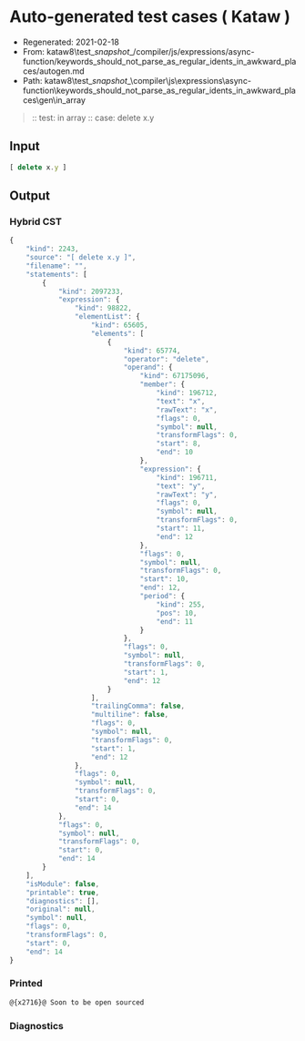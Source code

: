 # Auto-generated test cases ( Kataw )
- Regenerated: 2021-02-18
- From: kataw8\test\__snapshot__/compiler/js/expressions/async-function/keywords_should_not_parse_as_regular_idents_in_awkward_places/autogen.md
- Path: kataw8\test\__snapshot__\compiler\js\expressions\async-function\keywords_should_not_parse_as_regular_idents_in_awkward_places\gen\in_array
> :: test: in array
> :: case: delete x.y
## Input

`````js
[ delete x.y ]
`````

## Output

### Hybrid CST

```javascript
{
    "kind": 2243,
    "source": "[ delete x.y ]",
    "filename": "",
    "statements": [
        {
            "kind": 2097233,
            "expression": {
                "kind": 98822,
                "elementList": {
                    "kind": 65605,
                    "elements": [
                        {
                            "kind": 65774,
                            "operator": "delete",
                            "operand": {
                                "kind": 67175096,
                                "member": {
                                    "kind": 196712,
                                    "text": "x",
                                    "rawText": "x",
                                    "flags": 0,
                                    "symbol": null,
                                    "transformFlags": 0,
                                    "start": 8,
                                    "end": 10
                                },
                                "expression": {
                                    "kind": 196711,
                                    "text": "y",
                                    "rawText": "y",
                                    "flags": 0,
                                    "symbol": null,
                                    "transformFlags": 0,
                                    "start": 11,
                                    "end": 12
                                },
                                "flags": 0,
                                "symbol": null,
                                "transformFlags": 0,
                                "start": 10,
                                "end": 12,
                                "period": {
                                    "kind": 255,
                                    "pos": 10,
                                    "end": 11
                                }
                            },
                            "flags": 0,
                            "symbol": null,
                            "transformFlags": 0,
                            "start": 1,
                            "end": 12
                        }
                    ],
                    "trailingComma": false,
                    "multiline": false,
                    "flags": 0,
                    "symbol": null,
                    "transformFlags": 0,
                    "start": 1,
                    "end": 12
                },
                "flags": 0,
                "symbol": null,
                "transformFlags": 0,
                "start": 0,
                "end": 14
            },
            "flags": 0,
            "symbol": null,
            "transformFlags": 0,
            "start": 0,
            "end": 14
        }
    ],
    "isModule": false,
    "printable": true,
    "diagnostics": [],
    "original": null,
    "symbol": null,
    "flags": 0,
    "transformFlags": 0,
    "start": 0,
    "end": 14
}
```

### Printed

```javascript
@{x2716}@ Soon to be open sourced
```

### Diagnostics

```javascript

```


